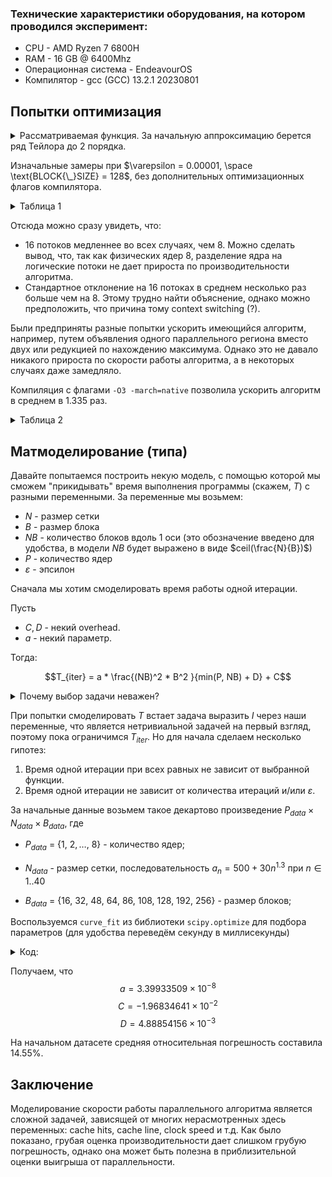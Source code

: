 ### Технические характеристики оборудования, на котором проводился эксперимент:

* CPU - AMD Ryzen 7 6800H 
* RAM - 16 GB @ 6400Mhz
* Операционная система - EndeavourOS
* Компилятор - gcc (GCC) 13.2.1 20230801


## Попытки оптимизация



<details>
<summary>Рассматриваемая функция. За начальную аппроксимацию берется ряд Тейлора до 2 порядка.</summary>
<a href="https://www.scirp.org/pdf/jamp_2021120811364802.pdf">Guo, P. (2021)</a>


![задача дирихле](images/image.png)

</details>

Изначальные замеры при $`\varepsilon = 0.00001, \space \text{BLOCK{\_}SIZE} = 128`$, без дополнительных оптимизационных флагов компилятора.



<details>
<summary>Таблица 1</summary>

| Net size | Block size | Threads | Iterations | Mean time (s) | Standard dev. |
|----------|------------|---------|------------|---------------|---------------|
|      500 |        128 |      16 |        503 |      0.589981 |      0.012760 |
|      500 |        128 |       8 |        503 |      0.333363 |      0.003423 |
|      500 |        128 |       4 |        503 |      0.324685 |      0.002998 |
|      500 |        128 |       2 |        503 |      0.453506 |      0.002961 |
|      500 |        128 |       1 |        503 |      0.753704 |      0.010824 |
|     1000 |        128 |      16 |        114 |      0.245242 |      0.012208 |
|     1000 |        128 |       8 |        114 |      0.174217 |      0.005647 |
|     1000 |        128 |       4 |        114 |      0.258892 |      0.002761 |
|     1000 |        128 |       2 |        114 |      0.437918 |      0.013646 |
|     1000 |        128 |       1 |        114 |      0.694226 |      0.016042 |
|     2000 |        128 |      16 |        125 |      0.788747 |      0.061547 |
|     2000 |        128 |       8 |        125 |      0.676552 |      0.009790 |
|     2000 |        128 |       4 |        125 |      1.088881 |      0.014186 |
|     2000 |        128 |       2 |        125 |      1.870089 |      0.043061 |
|     2000 |        128 |       1 |        125 |      3.203640 |      0.051038 |
|     3000 |        128 |      16 |        127 |      1.688856 |      0.106316 |
|     3000 |        128 |       8 |        127 |      1.485434 |      0.013373 |
|     3000 |        128 |       4 |        127 |      2.550185 |      0.040144 |
|     3000 |        128 |       2 |        127 |      4.667408 |      0.055648 |
|     3000 |        128 |       1 |        127 |      8.041877 |      0.094429 |
|     5000 |        128 |      16 |        129 |      4.351258 |      0.095518 |
|     5000 |        128 |       8 |        129 |      4.611865 |      0.063269 |
|     5000 |        128 |       4 |        129 |      7.720493 |      0.050564 |
|     5000 |        128 |       2 |        129 |     13.548829 |      0.173516 |
|     5000 |        128 |       1 |        129 |     22.736535 |      0.154822 |
|     7000 |        128 |      16 |        130 |      8.468810 |      0.193349 |
|     7000 |        128 |       8 |        130 |      8.921923 |      0.083097 |
|     7000 |        128 |       4 |        130 |     14.755094 |      0.187483 |
|     7000 |        128 |       2 |        130 |     25.874556 |      0.223946 |
|     7000 |        128 |       1 |        130 |     47.151173 |      2.052297 |


</details>

Отсюда можно сразу увидеть, что:
* 16 потоков медленнее во всех случаях, чем 8. Можно сделать вывод, что, так как физических ядер 8, разделение ядра на логические потоки не дает прироста по производительности алгоритма.
* Стандартное отклонение на 16 потоках в среднем несколько раз больше чем на 8. Этому трудно найти объяснение, однако можно предположить, что причина тому context switching (?).

Были предприняты разные попытки ускорить имеющийся алгоритм, например, путем объявления одного параллельного региона вместо двух или редукцией по нахождению максимума. Однако это не давало никакого прироста по скорости работы алгоритма, а в некоторых случаях даже замедляло.


Компиляция с флагами `-O3 -march=native` позволила ускорить алгоритм в среднем в 1.335 раз.

<details>
<summary>Таблица 2</summary>

| Net size | Block size | Threads | Iterations | Mean time (s) | Standard dev. |
|----------|------------|---------|------------|---------------|---------------|
|      500 |        128 |      16 |        503 |      0.269982 |      0.040428 |
|      500 |        128 |       8 |        503 |      0.236516 |      0.002342 |
|      500 |        128 |       4 |        503 |      0.229929 |      0.000766 |
|      500 |        128 |       2 |        503 |      0.315525 |      0.002405 |
|      500 |        128 |       1 |        503 |      0.523016 |      0.003358 |
|     1000 |        128 |      16 |        114 |      0.151863 |      0.051533 |
|     1000 |        128 |       8 |        114 |      0.124306 |      0.002314 |
|     1000 |        128 |       4 |        114 |      0.179336 |      0.002751 |
|     1000 |        128 |       2 |        114 |      0.291005 |      0.003578 |
|     1000 |        128 |       1 |        114 |      0.478468 |      0.003444 |
|     2000 |        128 |      16 |        125 |      0.464755 |      0.061463 |
|     2000 |        128 |       8 |        125 |      0.483258 |      0.010143 |
|     2000 |        128 |       4 |        125 |      0.746310 |      0.001688 |
|     2000 |        128 |       2 |        125 |      1.317779 |      0.032687 |
|     2000 |        128 |       1 |        125 |      2.502585 |      0.142725 |
|     3000 |        128 |      16 |        127 |      1.215588 |      0.273402 |
|     3000 |        128 |       8 |        127 |      1.111818 |      0.013663 |
|     3000 |        128 |       4 |        127 |      1.858626 |      0.023030 |
|     3000 |        128 |       2 |        127 |      3.278733 |      0.062494 |
|     3000 |        128 |       1 |        127 |      5.797365 |      0.133256 |
|     5000 |        128 |      16 |        129 |      2.775138 |      0.225454 |
|     5000 |        128 |       8 |        129 |      3.548661 |      0.206839 |
|     5000 |        128 |       4 |        129 |      5.568831 |      0.107099 |
|     5000 |        128 |       2 |        129 |      9.592116 |      0.310033 |
|     5000 |        128 |       1 |        129 |     16.829833 |      0.470215 |
|     7000 |        128 |      16 |        130 |      8.334095 |      1.420886 |
|     7000 |        128 |       8 |        130 |      6.825994 |      0.177797 |
|     7000 |        128 |       4 |        130 |     10.888808 |      0.527275 |
|     7000 |        128 |       2 |        130 |     18.358476 |      0.136657 |
|     7000 |        128 |       1 |        130 |     32.781888 |      1.256233 |

</details>


## Матмоделирование (типа)
Давайте попытаемся построить некую модель, с помощью которой мы сможем "прикидывать" время выполнения программы (скажем, $T$) с разными переменными.  За переменные мы возьмем:

- $N$ - размер сетки
- $B$ - размер блока
- $NB$ - количество блоков вдоль 1 оси (это обозначение введено для удобства, в модели $NB$ будет выражено в виде $`ceil(\frac{N}{B})`$) 
- $P$ - количество ядер
- $\varepsilon$ - эпсилон

Сначала мы хотим смоделировать время работы одной итерации.

Пусть 
* $C, D$ - некий overhead.
* $a$ - некий параметр.

 Тогда:  

$$T_{iter} = a * \frac{(NB)^2 * B^2
}{min(P, NB) + D} + C$$

<details>
<summary>Почему выбор задачи неважен?</summary>
Алгоритму на вход подается сетка с приблизительными значениями для функции $u$ и точными для функции $f$. Далее мы просто проделываем какие-то арифметические операции с элементами сеток и, итерация за итерацией, аппроксимируем значения, пока не добьемся нужной точности. Зависимость от вида функции не прослеживается.
</details>

При попытки смоделировать $T$ встает задача выразить $I$ через наши переменные, что является нетривиальной задачей на первый взгляд, поэтому пока ограничимся $T_{iter}$. Но для начала сделаем несколько гипотез:
1. Время одной итерации при всех равных не зависит от выбранной функции.
2. Время одной итерации не зависит от количества итераций и/или $\varepsilon$.

За начальные данные возьмем такое декартово произведение $P_{data} \times N_{data}\times B_{data}$, где

* $P_{data}$ = $\{1,\ 2,\dots,\ 8\}$ - количество ядер; 

* $N_{data}$ - размер сетки, последовательность $a_n = 500 + 30n^{1.3}$ при $n \in 1..40$

* $B_{data}$ = $`\{16, \ 32, \  48, \  64, \  86,  \ 108, \ 128, \ 192, \ 256\}`$ - размер блоков; 

Воспользуемся `curve_fit` из библиотеки `scipy.optimize` для подбора параметров (для удобства переведём секунду в миллисекунды)

<details>
<summary>Код:</summary>

```python
from scipy.optimize import curve_fit
import numpy as np

def func(X, a, C, D):
  N, P, B = X
  NB = np.ceil(N/B)
  r = a * ((NB**2) * B**2)/(np.minimum(P, NB) + D) + C
  return r

N = txt_dict["Net size"]
P = txt_dict["Threads"]
B = txt_dict["Block size"]
T = txt_dict["MsPerIter"]

X = np.vstack((N, P, B))

popt, pcov = curve_fit(func, X, T, bounds = (0, 100))
popt
```
</details>

Получаем, что $$a = 3.39933509\times10^{-8}$$ $$C =-1.96834641\times10^{-2}$$ $$D = 4.88854156\times10^{-3}$$

На начальном датасете средняя относительная погрешность составила 14.55%.

## Заключение
 
Моделирование скорости работы параллельного алгоритма является сложной задачей, зависящей от многих нерасмотренных здесь переменных: cache hits, cache line, clock speed и т.д. Как было показано, грубая оценка производительности дает слишком грубую погрешность, однако она может быть полезна в приблизительной оценки выигрыша от параллельности. 

